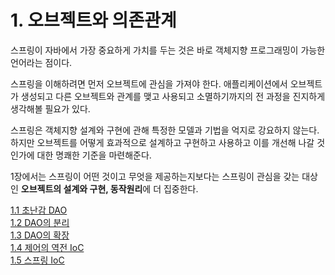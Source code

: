 # 1. 오브젝트와 의존관계

스프링이 자바에서 가장 중요하게 가치를 두는 것은 바로 객체지향 프로그래밍이 가능한 언어라는 점이다.

스프링을 이해하려면 먼저 오브젝트에 관심을 가져야 한다. 애플리케이션에서 오브젝트가 생성되고 다른 오브젝트와 관계를 맺고 사용되고 소멸하기까지의 전 과정을 진지하게 생각해볼 필요가 있다.

스프링은 객체지향 설계와 구현에 관해 특정한 모델과 기법을 억지로 강요하지 않는다. 하지만 오브젝트를 어떻게 효과적으로 설계하고 구현하고 사용하고 이를 개선해 나갈 것인가에 대한 명쾌한 기준을 마련해준다.

1장에서는 스프링이 어떤 것이고 무엇을 제공하는지보다는 스프링이 관심을 갖는 대상인 **오브젝트의 설계와 구현, 동작원리**에 더 집중한다.

[1.1 초난감 DAO](1/1.1_초난감_DAO.md) <br>
[1.2 DAO의 분리](1/1.2_DAO_분리.md) <br>
[1.3 DAO의 확장](1/1.3_DAO의_확장.md) <br>
[1.4 제어의 역전 IoC](1/1.4_제어의_역전_IoC.md) <br>
[1.5 스프링 IoC](1/1.5_스프링_IoC.md) <br>



